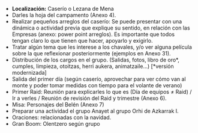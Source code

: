 [nombre]: <> (Campamento de Navidad)
[sidebar]: <> (Campa Navidad)
[icon]: <> (fa-snowflake)
[exit]: <> (exit)

- **Localización:**  Caserío o Lezana de Mena 
- Darles la hoja del campamento (Anexo 4).
- Realizar pequeños arreglos del caserío: Se puede presentar con una dinámica o actividad previa que explique su sentido, en relación con las Empresas (anexo: power point arreglos). Es importante que todos tengan claro lo que tienen que hacer, apoyarlo y exigirlo.
- Tratar algún tema que les interese a los chavales, y/o ver alguna película sobre la que reflexionar posteriormente (ejemplos en Anexo 31).
- Distribución de los cargos en el grupo. (Salidas, fotos, libro de oro*, cumples, limpieza, otoitzas, herri aukera, animatzaile…) [*versión modernizada]
- Salida del primer día (según caserío, aprovechar para ver cómo van al monte y poder tomar medidas con tiempo para el volante de verano)
- Primer Raid: Reunión para explicarles lo que es (Día de equipos ≠ Raid) / Ir a verles / Reunión de revisión del Raid y trimestre (Anexo 6).
- Misa: Personajes del Belén (Anexo 7) 
- Preparar una actividad el grupo Anayet al grupo Orhi de Azkarrak I.
- Oraciones: relacionadas con la navidad.
- Gran Boom: Olentzero según grupo
